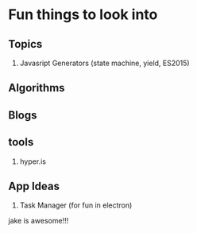 # Fun things to look into #

## Topics ##
1. Javasript Generators (state machine, yield, ES2015)

## Algorithms ##

## Blogs ##

## tools ##
1. hyper.is

## App Ideas ##
1. Task Manager (for fun in electron)

jake is awesome!!!